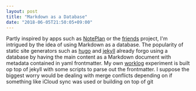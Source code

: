 ```yaml
---
layout: post
title: "Markdown as a Database"
date: "2018-06-05T21:50:05+09:00"
---
```


Partly inspired by apps such as [NotePlan] or the [friends] project, I'm intrigued by the idea of using Markdown as a database. The popularity of static site generators such as [hugo] and [jekyll] already forgo using a database by having the main content as a Markdown document with metadata contained in yaml frontmatter. My own [worklog] experiment is built op top of jekyll with some scripts to parse out the frontmatter. I suppose the biggest worry would be dealing with merge conflicts depending on if something like iCloud sync was used or building on top of git

[NotePlan]: https://noteplan.co/
[friends]: https://github.com/JacobEvelyn/friends
[hugo]: https://gohugo.io
[jekyll]: https://jekyllrb.com/
[worklog]: https://paultraylor.net/projects/worklog.html
